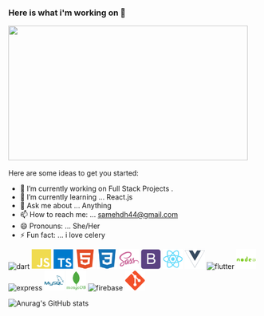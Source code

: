 ### Here is what i'm working on 👋


<img src="https://media3.giphy.com/media/L1R1tvI9svkIWwpVYr/giphy.gif?cid=ecf05e47hmor9ysq922u2k67xe3ucv51ktwtpi8n9ibvkm8j&rid=giphy.gif&ct=g" width="480" height="270"/>

Here are some ideas to get you started:
- 🔭 I’m currently working on Full Stack Projects .
- 🌱 I’m currently learning ... React.js
- 💬 Ask me about ... Anything
- 📫 How to reach me: ... samehdh44@gmail.com
- 😄 Pronouns: ... She/Her
- ⚡ Fun fact: ... i love celery

<p>
<!-- languages -->

<img  alt="dart" width="40" height="40" src="https://www.vectorlogo.zone/logos/dartlang/dartlang-icon.svg"/> 
<img width="40" height="40" alt="javascript" src="./icons/javascript-plain.svg"/>
<img width="40" height="40" alt="typescript" src="./icons/typescript-plain.svg"/>
<img width="40" height="40" alt="HTML5" src="./icons/html5-plain.svg"/>

<!-- styling -->
<img width="40" height="40" alt="CSS3" src="./icons/css3-plain.svg"/>
<img width="40" height="40" alt="sass" src="./icons/sass-original.svg"/>
<img width="40" height="40" alt="bootstrap" src="./icons/bootstrap-plain.svg"/>
<!-- frontend -->
<img width="40" height="40" alt="react" src="./icons/react-original.svg"/>
<img width="40" height="40" alt="vuejs" src="./icons/vuejs-plain.svg"/>
<img  alt="flutter" width="40" height="40"  src="https://www.vectorlogo.zone/logos/flutterio/flutterio-icon.svg"/>
<!-- Backend -->
<img width="40" height="40" alt="nodejs" src="./icons/nodejs-plain-wordmark.svg"/>
<img width="40" height="40" alt="express" src="https://is4-ssl.mzstatic.com/image/thumb/Purple123/v4/5b/99/f3/5b99f3b7-6cf1-e454-3248-7648295762d7/source/256x256bb.jpg"/>
<!-- Daatabases -->
<img width="40" height="40" alt="mysql" src="./icons/mysql-plain-wordmark.svg"/>
<img width="40" height="40" alt="mongodb" src="./icons/mongodb-plain-wordmark.svg"/>
<img  alt="firebase" width="40" height="40" src="https://www.vectorlogo.zone/logos/firebase/firebase-icon.svg"/> 
<!-- github-git -->
<img width="40" height="40" alt="git" src="./icons/git-plain.svg"/>
</p>

![Anurag's GitHub stats](https://github-readme-stats.vercel.app/api?username=sameh-dh&hide=issues&show_icons=true)





